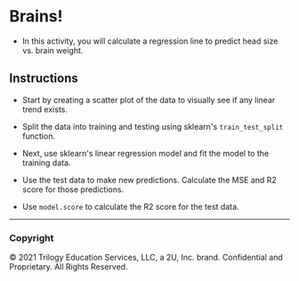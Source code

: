 # Brains!

* In this activity, you will calculate a regression line to predict head size vs. brain weight.

## Instructions

* Start by creating a scatter plot of the data to visually see if any linear trend exists.

* Split the data into training and testing using sklearn's `train_test_split` function.

* Next, use sklearn's linear regression model and fit the model to the training data.

* Use the test data to make new predictions. Calculate the MSE and R2 score for those predictions.

* Use `model.score` to calculate the R2 score for the test data.

- - -

### Copyright

© 2021 Trilogy Education Services, LLC, a 2U, Inc. brand. Confidential and Proprietary. All Rights Reserved.
